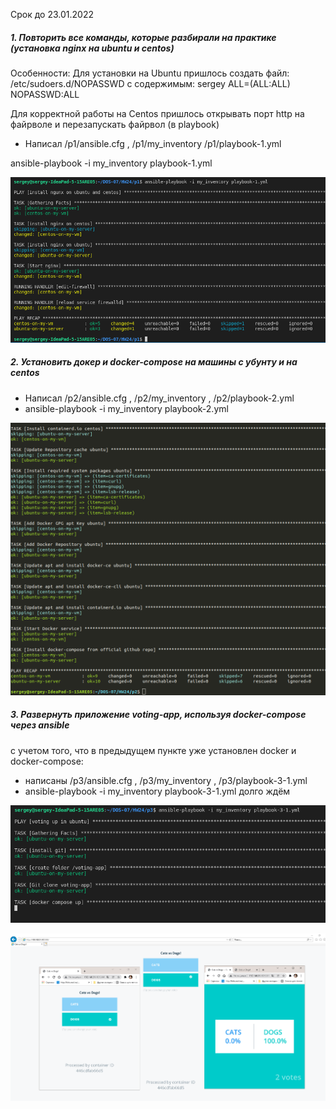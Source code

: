 Срок до 23.01.2022
##### 1. Повторить все команды, которые разбирали на практике (установка nginx на ubuntu и centos)

Особенности:
Для установки на Ubuntu пришлось создать файл: /etc/sudoers.d/NOPASSWD
c содержимым: sergey ALL=(ALL:ALL) NOPASSWD:ALL

Для корректной работы на Centos пришлось открывать порт http на файрволе и перезапускать файрвол (в playbook)

- Написал /p1/ansible.cfg , /p1/my_inventory /p1/playbook-1.yml

ansible-playbook -i my_inventory playbook-1.yml

![N|Solid](https://github.com/serwol2/DOS-07/blob/HW24/HW24/p1/screenshot-HW24p1.png)


##### 2. Установить докер и docker-compose на машины с убунту и на centos

- Написал /p2/ansible.cfg , /p2/my_inventory , /p2/playbook-2.yml
- ansible-playbook -i my_inventory playbook-2.yml

![N|Solid](https://github.com/serwol2/DOS-07/blob/HW24/HW24/p2/screenshot-HW24-p2.png)



##### 3. Развернуть приложение voting-app, используя docker-compose через ansible

с учетом того, что в предыдущем пункте уже установлен docker и docker-compose:

- написаны /p3/ansible.cfg , /p3/my_inventory , /p3/playbook-3-1.yml
- ansible-playbook -i my_inventory playbook-3-1.yml
долго ждём

![N|Solid](https://github.com/serwol2/DOS-07/blob/HW24/HW24/p3/screenshot-HW24-3-1.png)


![N|Solid](https://github.com/serwol2/DOS-07/blob/HW24/HW24/p3/screenshot-HW24-3-2.png)



